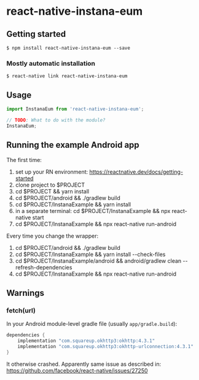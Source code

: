 # react-native-instana-eum

## Getting started

`$ npm install react-native-instana-eum --save`

### Mostly automatic installation

`$ react-native link react-native-instana-eum`

## Usage
```javascript
import InstanaEum from 'react-native-instana-eum';

// TODO: What to do with the module?
InstanaEum;
```

## Running the example Android app

The first time:
1. set up your RN environment: https://reactnative.dev/docs/getting-started
2. clone project to $PROJECT
3. cd $PROJECT &&  yarn install
4. cd $PROJECT/android && ./gradlew build
5. cd $PROJECT/InstanaExample && yarn install
6. in a separate terminal: cd $PROJECT/InstanaExample && npx react-native start
7. cd $PROJECT/InstanaExample && npx react-native run-android


Every time you change the wrapper:
1. cd $PROJECT/android && ./gradlew build
2. cd $PROJECT/InstanaExample && yarn install --check-files
3. cd $PROJECT/InstanaExample/android && android/gradlew clean --refresh-dependencies
4. cd $PROJECT/InstanaExample && npx react-native run-android

## Warnings

### fetch(url)

In your Android module-level gradle file (usually `app/gradle.build`):
```groovy
dependencies {
    implementation "com.squareup.okhttp3:okhttp:4.3.1"
    implementation "com.squareup.okhttp3:okhttp-urlconnection:4.3.1"
}
```
It otherwise crashed. Apparently same issue as described in: https://github.com/facebook/react-native/issues/27250
